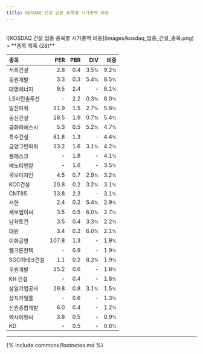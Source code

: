 ```yaml
---
title: KOSDAQ 건설 업종 종목별 시가총액 비중
---
```

<br>
![KOSDAQ 건설 업종 종목별 시가총액 비중](images/kosdaq_업종_건설_종목.png)
<br>
> **종목 목록 (28)**<a id="list"></a>

| **종목** | **PER** | **PBR** | **DIV** | **비중** |
| :------- | ------: | ------: | ------: | -------: |
| 서희건설 | 2.8 | 0.4 | 3.5<small>%</small> | 9.2<small>%</small> |
| 동원개발 | 3.3 | 0.3 | 5.4<small>%</small> | 8.5<small>%</small> |
| 대명에너지 | 9.5 | 2.4 | - | 8.1<small>%</small> |
| LS마린솔루션 | - | 2.2 | 0.3<small>%</small> | 8.0<small>%</small> |
| 일진파워 | 11.9 | 1.5 | 2.7<small>%</small> | 5.8<small>%</small> |
| 동신건설 | 28.5 | 1.9 | 0.7<small>%</small> | 5.4<small>%</small> |
| 금화피에스시 | 5.3 | 0.5 | 5.2<small>%</small> | 4.7<small>%</small> |
| 특수건설 | 81.8 | 1.3 | - | 4.4<small>%</small> |
| 금양그린파워 | 13.2 | 1.6 | 3.1<small>%</small> | 4.2<small>%</small> |
| 플래스크 | - | 1.8 | - | 4.1<small>%</small> |
| 베노티앤알 | - | 1.6 | - | 3.5<small>%</small> |
| 국보디자인 | 4.5 | 0.7 | 2.9<small>%</small> | 3.2<small>%</small> |
| KCC건설 | 20.8 | 0.2 | 3.2<small>%</small> | 3.1<small>%</small> |
| CNT85 | 33.8 | 2.3 | - | 3.1<small>%</small> |
| 서한 | 2.4 | 0.2 | 5.4<small>%</small> | 2.9<small>%</small> |
| 세보엠이씨 | 3.5 | 0.5 | 6.0<small>%</small> | 2.7<small>%</small> |
| 남화토건 | 3.5 | 0.4 | 3.3<small>%</small> | 2.2<small>%</small> |
| 대원 | 3.4 | 0.2 | 6.0<small>%</small> | 2.1<small>%</small> |
| 이화공영 | 107.8 | 1.3 | - | 1.9<small>%</small> |
| 웰크론한텍 | - | 0.9 | - | 1.9<small>%</small> |
| SGC이테크건설 | 1.1 | 0.2 | 8.2<small>%</small> | 1.9<small>%</small> |
| 우원개발 | 15.2 | 0.6 | - | 1.8<small>%</small> |
| KH 건설 | - | 0.4 | - | 1.8<small>%</small> |
| 삼일기업공사 | 19.8 | 0.8 | 3.1<small>%</small> | 1.5<small>%</small> |
| 상지카일룸 | - | 0.6 | - | 1.3<small>%</small> |
| 신원종합개발 | 8.0 | 0.4 | - | 1.2<small>%</small> |
| 엑사이엔씨 | 3.8 | 0.5 | - | 0.9<small>%</small> |
| KD | - | 0.5 | - | 0.6<small>%</small> |

---
{% include commons/footnotes.md %}